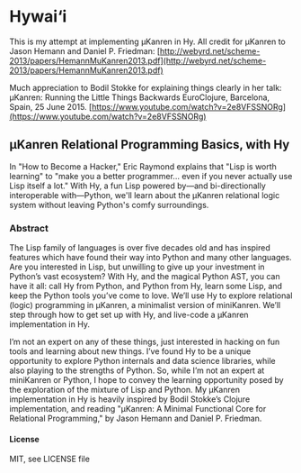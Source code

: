 # Hywai‘i

This is my attempt at implementing μKanren in Hy.
All credit for μKanren to Jason Hemann and Daniel P. Friedman:
[http://webyrd.net/scheme-2013/papers/HemannMuKanren2013.pdf](http://webyrd.net/scheme-2013/papers/HemannMuKanren2013.pdf)

Much appreciation to Bodil Stokke for explaining things clearly in her talk:
μKanren: Running the Little Things Backwards
EuroClojure, Barcelona, Spain, 25 June 2015.
[https://www.youtube.com/watch?v=2e8VFSSNORg](https://www.youtube.com/watch?v=2e8VFSSNORg)

## μKanren Relational Programming Basics, with Hy
In "How to Become a Hacker," Eric Raymond explains that "Lisp is worth learning" to "make you a better programmer... even if you never actually use Lisp itself a lot." With Hy, a fun Lisp powered by—and bi-directionally interoperable with—Python, we'll learn about the μKanren relational logic system without leaving Python's comfy surroundings.

### Abstract
The Lisp family of languages is over five decades old and has inspired features which have found their way into Python and many other languages. Are you interested in Lisp, but unwilling to give up your investment in Python’s vast ecosystem? With Hy, and the magical Python AST, you can have it all: call Hy from Python, and Python from Hy, learn some Lisp, and keep the Python tools you’ve come to love. We’ll use Hy to explore relational (logic) programming in μKanren, a minimalist version of miniKanren. We’ll step through how to get set up with Hy, and live-code a μKanren implementation in Hy.

I’m not an expert on any of these things, just interested in hacking on fun tools and learning about new things. I’ve found Hy to be a unique opportunity to explore Python internals and data science libraries, while also playing to the strengths of Python. So, while I’m not an expert at miniKanren or Python, I hope to convey the learning opportunity posed by the exploration of the mixture of Lisp and Python. My μKanren implementation in Hy is heavily inspired by Bodil Stokke’s Clojure implementation, and reading "μKanren: A Minimal Functional Core for Relational Programming," by Jason Hemann and Daniel P. Friedman.

#### License
MIT, see LICENSE file